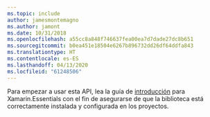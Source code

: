 ```yaml
---
ms.topic: include
author: jamesmontemagno
ms.author: jamont
ms.date: 10/31/2018
ms.openlocfilehash: a55cc8a848f746637fea00ea7d7dade27dc8b651
ms.sourcegitcommit: b0ea451e18504e6267b896732dd26df64ddfa843
ms.translationtype: HT
ms.contentlocale: es-ES
ms.lasthandoff: 04/13/2020
ms.locfileid: "61248506"
---
```

Para empezar a usar esta API, lea la guía de [introducción](~/essentials/get-started.md) para Xamarin.Essentials con el fin de asegurarse de que la biblioteca está correctamente instalada y configurada en los proyectos.
